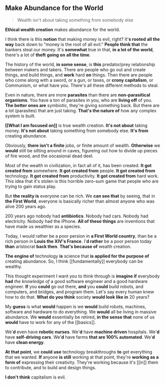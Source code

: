 ## Make Abundance for the World
> Wealth isn't about taking something from somebody else

__Ethical wealth creation__ makes abundance for the world.

I think there is this __notion__ that making money is evil, right?
It'__s rooted__ **all the way** back down to "money is the root of all evil."
__People think that__ the bankers steal our money.
It's __somewhat__ true in that,
__in a lot of the world__, 
there's a lot of **theft** __going on__ **all the time**.

The history of the world, __in some sense__, is **this** predator/prey relationship between makers and takers.
There are people who go out and create things, and build things, and __work__ hard __on__ things.
Then there are people who come along with a sword, or a gun, or taxes, or __crony capitalism__, or Communism, or what have you. There's all these different methods to steal.

Even in nature, there are more __parasites__ than there are __non-parasitical organisms__.
You have a ton of parasites in you, who are __living off__ of you.
__The better ones are__ symbiotic, they're giving something back.
But there are a lot (parasites) that are just taking. __That's the nature of__ how any complex system is built.

__[[What I am focused on]]__ is true wealth creation.
__It's not about__ taking money. 
__It's not about__ taking something from somebody else. 
__It's from__ creating abundance.

Obviously, __there isn't a finite__ jobs, or finite amount of wealth. 
__Otherwise__ we __would__ still be sitting around in caves, figureing out how to divide up pieces of fire wood, and the oocasional dead deel.

Most of the wealth in civilization, in fact all of it, has been created. 
__It got created from__ somewhere. 
__It got created from__ people. 
__It got created from__ technology. 
__It got created from__ productivity. 
__It got created from__ hard work.
This idea that it's stolen is this horrible zero-sum game that people who are trying to gain status play.

But __the reality is__ everyone can be rich.
We __can see that__ by seeing, that in __the First World__, everyone is basically richer than almost anyone who was alive 200 years ago.

200 years ago nobody had __antibiotics__.
Nobody had cars.
Nobody had electricity.
Nobody had the iPhone.
__All of these things__ are inventions that have made us wealthier as a species.

Today, I would rather be a poor persion in __a First World country__, than be a rich person in __Louis the XIV's France__.
I'__d rather__ be a poor person today __than__ aristocrat __back then__.
__That's because of__ wealth creation.

__The engine of__ technology __is__ science
that __is applied for the purpose of__ creating abundance.
So, I think [[fundamentally]] everybody can be wealthy.

This thought experiment I want you to think through is 
__imagine if__ everybody __had__ _the knowledge of_ a good software engineer and a good hardware engineer.
__If__ you __could__ go out there,
__and__ you __could__ build robots, and computers, and bridges, and program them.
Let's say every human knew how to do that.
__What do you think__ society __would look like in__ 20 years?

My __guess__ is
what __would__ happen is
we __would__ build robots, machines, software and hardware to do everything.
We __would__ all be living in massive abundance.
We __would__ essentially be retired, 
__in the sense that__ none of us __would__ have to work for any of the [[basics]]. 

We'__d__ even have __robotic nurses__.
We'__d__ have __machine driven__ hospitals.
We'__d__ have __self-driving cars__.
We'__d__ have farms __that are 100% automated__.
We'__d__ have __clean energy__.

__At that point__, we __could__ __use__ technology breakthroughs __to__ get everything that we wanted.
__If__ anyone __is still__ working at that point, they're __working as a form of__ expressing their creativity.
They're working because it's [[in]] them to contribute, and to build and design things.

__I don't think__ capitalism is evil.
